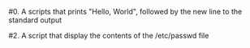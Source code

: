 #0. A scripts that prints "Hello, World", followed by the new line to the standard output

#2. A script that display the contents of the /etc/passwd file


